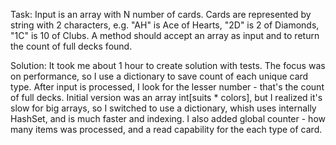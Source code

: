 ﻿Task:
 Input is an array with N number of cards. Cards are represented by string with 2 characters, e.g. "AH" is Ace of Hearts, "2D" is 2 of Diamonds, "1C" is 10 of Clubs.
 A method should accept an array as input and to return the count of full decks found.

Solution:
 It took me about 1 hour to create solution with tests. The focus was on performance, so I use a dictionary to save count of each unique card type. After input is processed, I look for the lesser number - that's the count of full decks.
 Initial version was an array int[suits * colors], but I realized it's slow for big arrays, so I switched to use a dictionary, whish uses internally HashSet, and is much faster and indexing.
 I also added global counter - how many items was processed, and a read capability for the each type of card.